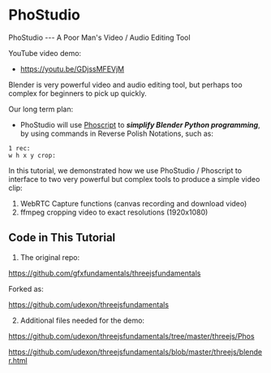 # PhoStudio
PhoStudio --- A Poor Man's Video / Audio Editing Tool

YouTube video demo:
- https://youtu.be/GDjssMFEVjM

Blender is very powerful video and audio editing tool, but perhaps too complex for beginners to pick up quickly.

Our long term plan: 

- PhoStudio will use [Phoscript](https://github.com/udexon/Multiweb/blob/master/Phoscript_Tutorials.md) to ___simplify Blender Python programming___, by using commands in Reverse Polish Notations, such as: 
```
1 rec:
w h x y crop:
````

In this tutorial, we demonstrated how we use PhoStudio / Phoscript to interface to two very powerful but complex tools to produce a simple video clip:

1. WebRTC Capture functions (canvas recording and download video)
2. ffmpeg cropping video to exact resolutions (1920x1080)

## Code in This Tutorial

1. The original repo:

https://github.com/gfxfundamentals/threejsfundamentals

Forked as:

https://github.com/udexon/threejsfundamentals


2. Additional files needed for the demo:

https://github.com/udexon/threejsfundamentals/tree/master/threejs/Phos

https://github.com/udexon/threejsfundamentals/blob/master/threejs/blender.html
